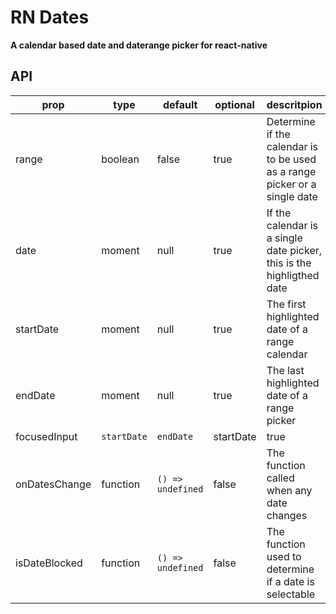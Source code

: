 # RN Dates

__A calendar based date and daterange picker for react-native__

## API

| prop | type | default | optional | descritpion |
|---------------|-------------------------|-------------------|----------|----------------------------------------------------------------------------|
| range | boolean | false | true | Determine if the calendar is to be used as a range picker or a single date |
| date | moment | null | true | If the calendar is a single date picker, this is the highligthed date |
| startDate | moment | null | true | The first highlighted date of a range calendar |
| endDate | moment | null | true | The last highlighted date of a range picker |
| focusedInput | `startDate` | `endDate` | startDate | true | The dat which should be selected first on a range calendar |
| onDatesChange | function | `() => undefined` | false | The function called when any date changes |
| isDateBlocked | function | `() => undefined` | false | The function used to determine if a date is selectable |
